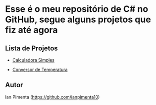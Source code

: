 # Esse é o meu repositório de C# no GitHub, segue alguns projetos que fiz até agora

## Lista de Projetos

- [Calculadora Simples](https://github.com/ianpimenta10/Meus-Projetos-Csharp/blob/main/CalculadoraSimples)
  
- [Conversor de Temperatura](https://github.com/ianpimenta10/Meus-Projetos-Csharp/tree/main/Projetos%20em%20C%23/ConversorTemperatura)
  
## Autor
Ian Pimenta (https://github.com/ianpimenta10)
